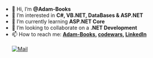 - 👋 Hi, I’m **@Adam-Books**
- 👀 I’m interested in **C#, VB.NET, DataBases & ASP.NET**
- 🌱 I’m currently learning **ASP.NET Core**
- 💞️ I’m looking to collaborate on a **.NET Development**
- 📫 How to reach me: 
     **[Adam-Books](https://github.com/Adam-Books), [codewars](https://www.codewars.com/users/Adam-Books), 
     [LinkedIn](https://www.linkedin.com/in/adam-mo/)** <br><br>
     [![Mail](https://img.shields.io/badge/Mail-adam.arabicbooks@gmail.com-red)](mailto:adam.arabicbooks@gmail.com)
     



<!---
Adam-Books/Adam-Books is a ✨ special ✨ repository because its `README.md` (this file) appears on your GitHub profile.
You can click the Preview link to take a look at your changes.
--->
